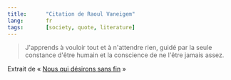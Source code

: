 ```yaml
---
title:      "Citation de Raoul Vaneigem"
lang:       fr
tags:       [society, quote, literature]
---
```



> J'apprends à vouloir tout et à n'attendre rien, guidé par la seule constance d'être humain et la conscience de ne l'être jamais assez.


Extrait de « [Nous qui désirons sans fin](http://www.amazon.fr/exec/obidos/ASIN/2070403378/phpheaven-21) »
